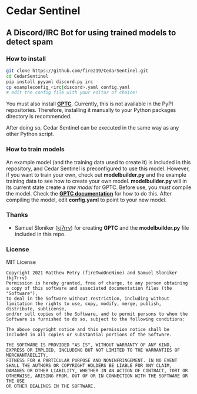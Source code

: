 # Cedar Sentinel
## A Discord/IRC Bot for using trained models to detect spam

### How to install

```bash
git clone https://github.com/fire219/CedarSentinel.git
cd CedarSentinel
pip install pyyaml discord.py irc
cp exampleconfig_<irc|discord>.yaml config.yaml
# edit the config file with your editor of choice!
```
You must also install [**GPTC**](https://github.com/kj7rrv/gptc "GPTC"). Currently, this is not available in the PyPI repositories. Therefore, installing it manually to your Python packages directory is recommended.

After doing so, Cedar Sentinel can be executed in the same way as any other Python script.

### How to train models
An example model (and the training data used to create it) is included in this repository, and Cedar Sentinel is preconfigured to use this model. However, if you want to train your own, check out **modelbuilder.py** and the example training data to see how to create your own model. **modelbuilder.py** will in its current state create a *raw model* for GPTC. Before use, you *must* compile the model. Check the [**GPTC documentation**](https://github.com/kj7rrv/gptc "GPTC documentation") for how to do this. After compiling the model, edit **config.yaml** to point to your new model.

### Thanks

- Samuel Sloniker ([kj7rrv](https://github.com/kj7rrv "kj7rrv")) for creating **GPTC** and the **modelbuilder.py** file included in this repo.

### License
MIT License

```
Copyright 2021 Matthew Petry (fireTwoOneNine) and Samuel Sloniker (kj7rrv)
Permission is hereby granted, free of charge, to any person obtaining a copy of this software and associated documentation files (the "Software"), 
to deal in the Software without restriction, including without limitation the rights to use, copy, modify, merge, publish, distribute, sublicense, 
and/or sell copies of the Software, and to permit persons to whom the Software is furnished to do so, subject to the following conditions:

The above copyright notice and this permission notice shall be included in all copies or substantial portions of the Software.

THE SOFTWARE IS PROVIDED "AS IS", WITHOUT WARRANTY OF ANY KIND, EXPRESS OR IMPLIED, INCLUDING BUT NOT LIMITED TO THE WARRANTIES OF MERCHANTABILITY,
FITNESS FOR A PARTICULAR PURPOSE AND NONINFRINGEMENT. IN NO EVENT SHALL THE AUTHORS OR COPYRIGHT HOLDERS BE LIABLE FOR ANY CLAIM,
DAMAGES OR OTHER LIABILITY, WHETHER IN AN ACTION OF CONTRACT, TORT OR OTHERWISE, ARISING FROM, OUT OF OR IN CONNECTION WITH THE SOFTWARE OR THE USE
OR OTHER DEALINGS IN THE SOFTWARE.
```

